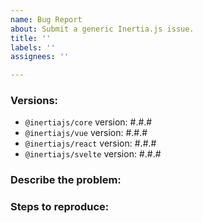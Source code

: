 ```yaml
---
name: Bug Report
about: Submit a generic Inertia.js issue.
title: ''
labels: ''
assignees: ''

---
```


### Versions:

- `@inertiajs/core` version: #.#.#
- `@inertiajs/vue` version: #.#.#
- `@inertiajs/react` version: #.#.#
- `@inertiajs/svelte` version: #.#.#

### Describe the problem:

<!--
  Explain the behavior you're seeing that you think is a bug,
  and explain how you think things should behave instead.
-->

### Steps to reproduce:

<!--
  Please carefully explain the steps to reproduce this issue.
  We can't help you without a reproduction.
-->
